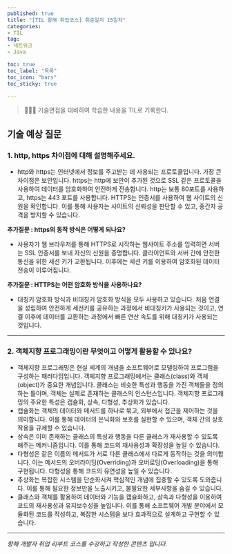 ```yaml
---
published: true
title: "[TIL 항해 취업코스] 취준일지 15일차"
categories: 
- TIL
tag:
- 네트워크
- Java

toc: true
toc_label: "목록"
toc_icon: "bars"
toc_sticky: true

---
```

> 👩🏻‍💻 기술면접을 대비하여 학습한 내용을 TIL로 기록한다.

## 기술 예상 질문
### 1. http, https 차이점에 대해 설명해주세요.

* http와 https는 인터넷에서 정보를 주고받는 데 사용되는 프로토콜입니다. 가장 큰 차이점은 보안입니다. https는 http에 보안이 추가된 것으로 SSL 같은 프로토콜을 사용하여 데이터를 암호화하여 안전하게 전송합니다. http는 보통 80포트를 사용하고, https는 443 포트를 사용합니다. HTTPS는 인증서를 사용하여 웹 사이트의 신원을 확인합니다. 이를 통해 사용자는 사이트의 신뢰성을 판단할 수 있고, 중간자 공격을 방지할 수 있습니다.

**추가질문 : https의 동작 방식은 어떻게 되나요?**
* 사용자가 웹 브라우저를 통해 HTTPS로 시작하는 웹사이트 주소를 입력히면 서버는 SSL 인증서를 보내 자신의 신원을 증명합니다. 클라이언트와 서버 간에 안전한 통신을 위한 세션 키가 교환됩니다. 이후에는 세션 키를 이용하여 암호화된 데이터 전송이 이루어집니다.

**추가질문 : HTTPS는 어떤 암호화 방식을 사용하나요?**
* 대칭키 암호화 방식과 비대칭키 암호화 방식을 모두 사용하고 있습니다. 처음 연결을 성립하여 안전하게 세션키를 공유하는 과정에서 비대칭키가 사용되는 것이고, 연결 이후에 데이터를 교환하는 과정에서 빠른 연산 속도를 위해 대칭키가 사용되는 것입니다.
---

### 2. 객체지향 프로그래밍이란 무엇이고 어떻게 활용할 수 있나요?
* 객체지향 프로그래밍은 현실 세계의 개념을 소프트웨어로 모델링하여 프로그램을 구성하는 패러다임입니다.  객체지향 프로그래밍에서는 클래스(class)와 객체(object)가 중요한 개념입니다. 클래스는 비슷한 특성과 행동을 가진 객체들을 정의하는 틀이며, 객체는 실제로 존재하는 클래스의 인스턴스입니다.
객체지향 프로그래밍의 주요한 특성은 캡슐화, 상속, 다형성, 추상화가 있습니다.
* 캡슐화는 객체의 데이터와 메서드를 하나로 묶고, 외부에서 접근을 제어하는 것을 의미합니다. 이를 통해 데이터의 은닉화와 보호를 실현할 수 있으며, 객체 간의 상호작용을 규제할 수 있습니다.
* 상속은 이미 존재하는 클래스의 특성과 행동을 다른 클래스가 재사용할 수 있도록 해주는 메커니즘입니다. 이를 통해 코드의 재사용성과 확장성을 높일 수 있습니다.
* 다형성은 같은 이름의 메서드가 서로 다른 클래스에서 다르게 동작하는 것을 의미합니다. 이는 메서드의 오버라이딩(Overriding)과 오버로딩(Overloading)을 통해 구현됩니다. 다형성을 통해 코드의 유연성을 높일 수 있습니다.
* 추상화는 복잡한 시스템을 단순화시켜 핵심적인 개념에 집중할 수 있도록 도와줍니다. 이를 통해 필요한 정보만을 노출시키고, 불필요한 세부사항을 숨길 수 있습니다.
* 클래스와 객체를 활용하여 데이터와 기능을 캡슐화하고, 상속과 다형성을 이용하여 코드의 재사용성과 유지보수성을 높입니다. 이를 통해 소프트웨어 개발 분야에서 모듈화된 코드를 작성하고, 복잡한 시스템을 보다 효과적으로 설계하고 구현할 수 있습니다.
---

_항해 개발자 취업 리부트 코스를 수강하고 작성한 콘텐츠 입니다._